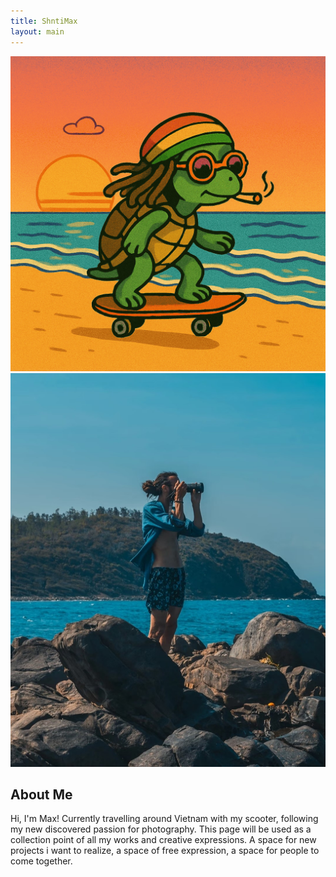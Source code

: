 ```yaml
---
title: ShntiMax
layout: main
---
```

<main>
<div class="gif-container">
  <img src="/assets/workinprogress.gif" alt="Work in Progress GIF" class="work-in-progress-gif">
</div>

  <section class="about-me">
    <img src="/assets/aboutme1.jpg" alt="About Me Photo" class="about-me-photo">
    <div class="about-me-text">
      <h2>About Me</h2>
      <p>Hi, I'm Max! Currently travelling around Vietnam with my scooter, following my new discovered passion for photography. This page will be used as a collection point of all my works and creative expressions. A space for new projects i want to realize, a space of free expression, a space for people to come together. </p>
    </div>
  </section>
</main>


